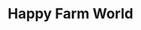 ---
title: "Happy Farm World"
sub_title: "A Farmville-like Sandbox Farming Game"
permalink: /HappyFarmWorld/
image: assets/images/HFWScreenshot.png
layout: page
---